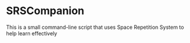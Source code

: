 # SRSCompanion
This is a small command-line script that uses Space Repetition System to help learn effectively
